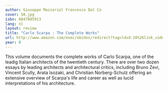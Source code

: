 ```yaml
---
author: Giuseppe Mazzariol Francesco Dal Co
cover: 58.jpg
isbn: 0847805913
lang: nl
layout: review
title: "Carlo Scarpa : The Complete Works"
url: http://www.amazon.com/exec/obidos/redirect?tag=ldvd-20%26link_code=xm2%26camp=2025%26creative=165953%26path=http://www.amazon.com/gp/redirect.html%253fASIN=0847805913%2526tag=ldvd-20%2526lcode=xm2%2526cID=2025%2526ccmID=165953%2526location=/o/ASIN/0847805913%25253FSubscriptionId=0VJDVJ14KM0P0VXDCQ82
year: 0
---
```


This volume documents the complete works of Carlo Scarpa, one of the leadig Italian architects of the twentieth century. There are over two dozen essays by leading architects and architectural critics, including Bruno Zevi, Vincent Scully, Arata Isozaki, and Christian Norberg-Schulz offering an extensive overview of Scarpa's life and career as well as lucid interpretations of his architecture.
